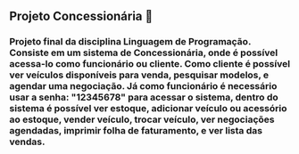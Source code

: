 ## Projeto Concessionária 🚗

### Projeto final da disciplina Linguagem de Programação. Consiste em um sistema de Concessionária, onde é possível acessa-lo como funcionário ou cliente. Como cliente é possível ver veículos disponíveis para venda, pesquisar modelos, e agendar uma negociação. Já como funcionário é necessário usar a senha: "12345678" para acessar o sistema, dentro do sistema é possível ver estoque, adicionar veículo ou acessório ao estoque, vender veículo, trocar veículo, ver negociações agendadas, imprimir folha de faturamento, e ver lista das vendas.
